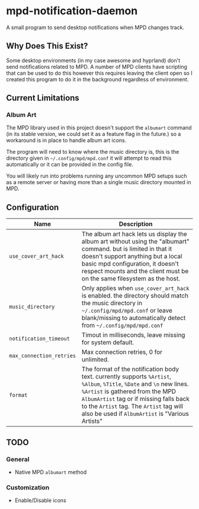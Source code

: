 # mpd-notification-daemon
A small program to send desktop notifications when MPD changes track.

## Why Does This Exist?
Some desktop environments (in my case awesome and hyprland) don't send notifications related to MPD. A number of MPD clients have scripting that can be used to do this however this requires leaving the client open so I created this program to do it in the background regardless of environment.

## Current Limitations
### Album Art
The MPD library used in this project doesn't support the `albumart` command (in its stable version, we could set it as a feature flag in the future.) so a workaround is in place to handle album art icons.

The program will need to know where the music directory is, this is the directory given in `~/.config/mpd/mpd.conf` it will attempt to read this automatically or it can be provided in the config file.

You will likely run into problems running any uncommon MPD setups such as a remote server or having more than a single music directory mounted in MPD.

## Configuration

|Name|Description|
|---|---|
|`use_cover_art_hack`|The album art hack lets us display the album art without using the "albumart" command. but is limited in that it doesn't support anything but a local basic mpd configuration, it doesn't respect mounts and the client must be on the same filesystem as the host.|
|`music_directory`|Only applies when `use_cover_art_hack` is enabled. the directory should match the music directory in `~/.config/mpd/mpd.conf` or leave blank/missing to automatically detect from `~/.config/mpd/mpd.conf`|
|`notification_timeout`|Timout in milliseconds, leave missing for system default.|
|`max_connection_retries`|Max connection retries, 0 for unlimited.|
|`format`|The format of the notification body text. currently supports `%Artist`, `%Album`, `%Title`, `%Date` and `\n` new lines. `%Artist` is gathered from the MPD `AlbumArtist` tag or if missing falls back to the `Artist` tag. The `Artist` tag will also be used if `AlbumArtist` is "Various Artists" |

## TODO
### General
- Native MPD `albumart` method
### Customization
- Enable/Disable icons